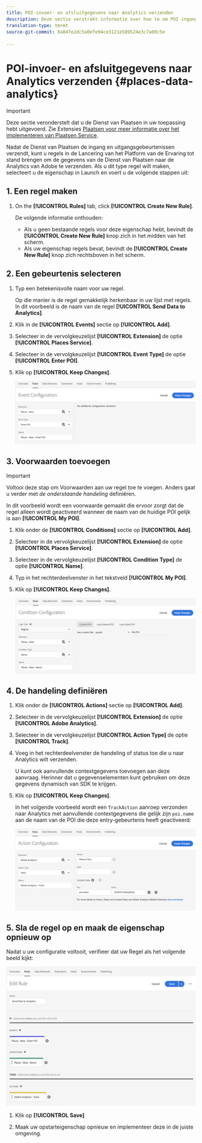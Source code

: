 ```yaml
---
title: POI-invoer- en afsluitgegevens naar Analytics verzenden
description: Deze sectie verstrekt informatie over hoe te om POI ingang en uitgangsgegevens naar Analytics te verzenden.
translation-type: tm+mt
source-git-commit: 8a84fe2dc5a0efe94ce3121e589524e3c7a80c5e

---
```



# POI-invoer- en afsluitgegevens naar Analytics verzenden {#places-data-analytics}


>[!IMPORTANT]
>
>Deze sectie veronderstelt dat u de Dienst van Plaatsen in uw toepassing hebt uitgevoerd. Zie Extensies [Plaatsen voor meer informatie over het implementeren van Plaatsen Service](/help/places-ext-aep-sdks/places-extension/places-extension.md).

Nadat de Dienst van Plaatsen de ingang en uitgangsgebeurtenissen verzendt, kunt u regels in de Lancering van het Platform van de Ervaring tot stand brengen om de gegevens van de Dienst van Plaatsen naar de Analytics van Adobe te verzenden. Als u dit type regel wilt maken, selecteert u de eigenschap in Launch en voert u de volgende stappen uit:

## 1. Een regel maken

1. On the **[!UICONTROL Rules]** tab, click **[!UICONTROL Create New Rule]**.

   De volgende informatie onthouden:

   * Als u geen bestaande regels voor deze eigenschap hebt, bevindt de **[!UICONTROL Create New Rule]** knop zich in het midden van het scherm.
   * Als uw eigenschap regels bevat, bevindt de **[!UICONTROL Create New Rule]** knop zich rechtsboven in het scherm.

## 2. Een gebeurtenis selecteren

1. Typ een betekenisvolle naam voor uw regel.

   Op die manier is de regel gemakkelijk herkenbaar in uw lijst met regels. In dit voorbeeld is de naam van de regel **[!UICONTROL Send Data to Analytics]**.

1. Klik in de **[!UICONTROL Events]** sectie op **[!UICONTROL Add]**.

1. Selecteer in de vervolgkeuzelijst **[!UICONTROL Extension]** de optie **[!UICONTROL Places Service]**.

1. Selecteer in de vervolgkeuzelijst **[!UICONTROL Event Type]** de optie **[!UICONTROL Enter POI]**.

1. Klik op **[!UICONTROL Keep Changes]**.

   ![&quot;select an event&quot;](/help/assets/pt-selectEvent.png)


## 3. Voorwaarden toevoegen

>[!IMPORTANT]
>
>Voltooi deze stap om Voorwaarden aan uw regel toe te voegen. Anders gaat u verder met *de onderstaande handeling* definiëren.

In dit voorbeeld wordt een voorwaarde gemaakt die ervoor zorgt dat de regel alleen wordt geactiveerd wanneer de naam van de huidige POI gelijk is aan **[!UICONTROL My POI]**.

1. Klik onder de **[!UICONTROL Conditions]** sectie op **[!UICONTROL Add]**.

1. Selecteer in de vervolgkeuzelijst **[!UICONTROL Extension]** de optie **[!UICONTROL Places Service]**.

1. Selecteer in de vervolgkeuzelijst **[!UICONTROL Condition Type]** de optie **[!UICONTROL Name]**.

1. Typ in het rechterdeelvenster in het tekstveld **[!UICONTROL My POI]**.

1. Klik op **[!UICONTROL Keep Changes]**.

   ![&quot;een voorwaarde instellen&quot;](/help/assets/pt-setCondition.png)


## 4. De handeling definiëren

1. Klik onder de **[!UICONTROL Actions]** sectie op **[!UICONTROL Add]**.

1. Selecteer in de vervolgkeuzelijst **[!UICONTROL Extension]** de optie **[!UICONTROL Adobe Analytics]**.

1. Selecteer in de vervolgkeuzelijst **[!UICONTROL Action Type]** de optie **[!UICONTROL Track]**.

1. Voeg in het rechterdeelvenster de handeling of status toe die u naar Analytics wilt verzenden.

   U kunt ook aanvullende contextgegevens toevoegen aan deze aanvraag. Herinner dat u gegevenselementen kunt gebruiken om deze gegevens dynamisch van SDK te krijgen.

1. Klik op **[!UICONTROL Keep Changes]**.

   In het volgende voorbeeld wordt een `TrackAction` aanroep verzonden naar Analytics met aanvullende contextgegevens die gelijk zijn `poi.name` aan de naam van de POI die deze entry-gebeurtenis heeft geactiveerd:

   ![&quot;Een handeling instellen&quot;](/help/assets/pt-setAction.png)

## 5. Sla de regel op en maak de eigenschap opnieuw op

Nadat u uw configuratie voltooit, verifieer dat uw Regel als het volgende beeld kijkt:

![&quot;rule is created&quot;](/help/assets/pt-ruleComplete.png)

1. Klik op **[!UICONTROL Save]**

1. Maak uw opstarteigenschap opnieuw en implementeer deze in de juiste omgeving.
